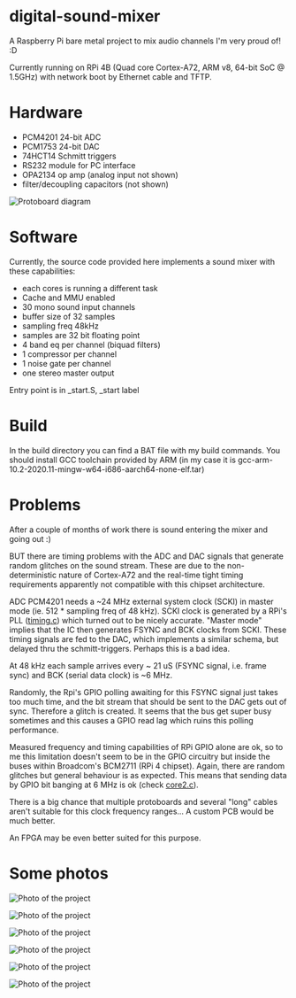 # digital-sound-mixer
A Raspberry Pi bare metal project to mix audio channels I'm very proud of! :D

Currently running on RPi 4B (Quad core Cortex-A72, ARM v8, 64-bit SoC @ 1.5GHz) with network boot by Ethernet cable and TFTP.

# Hardware

* PCM4201 24-bit ADC
* PCM1753 24-bit DAC
* 74HCT14 Schmitt triggers
* RS232 module for PC interface
* OPA2134 op amp (analog input not shown)
* filter/decoupling capacitors (not shown)


![Protoboard diagram](photos/protoboard.jpg)


# Software

Currently, the source code provided here implements a sound mixer with these capabilities:

* each cores is running a different task
* Cache and MMU enabled
* 30 mono sound input channels
* buffer size of 32 samples
* sampling freq 48kHz
* samples are 32 bit floating point
* 4 band eq per channel (biquad filters)
* 1 compressor per channel
* 1 noise gate per channel
* one stereo master output

Entry point is in \_start.S, \_start label

# Build

In the build directory you can find a BAT file with my build commands.
You should install GCC toolchain provided by ARM (in my case it is gcc-arm-10.2-2020.11-mingw-w64-i686-aarch64-none-elf.tar)


# Problems

After a couple of months of work there is sound entering the mixer and going out :) 

BUT there are timing problems with the ADC and DAC signals that generate random glitches on the sound stream. These are due to the non-deterministic nature of Cortex-A72 and the real-time tight timing requirements apparently not compatible with this chipset architecture. 

ADC PCM4201 needs a ~24 MHz external system clock (SCKI) in master mode (ie. 512 * sampling freq of 48 kHz). SCKI clock is generated by a RPi's PLL ([timing.c](src/timing.c)) which turned out to be nicely accurate. "Master mode" implies that the IC then generates FSYNC and BCK clocks from SCKI. These timing signals are fed to the DAC, which implements a similar schema, but delayed thru the schmitt-triggers. Perhaps this is a bad idea.

At 48 kHz each sample arrives every ~ 21 uS (FSYNC signal, i.e. frame sync) and BCK (serial data clock) is ~6 MHz.

Randomly, the Rpi's GPIO polling awaiting for this FSYNC signal just takes too much time, and the bit stream that should be sent to the DAC gets out of sync. Therefore a glitch is created. It seems that the bus get super busy sometimes and this causes a GPIO read lag which ruins this polling performance.

Measured frequency and timing capabilities of RPi GPIO alone are ok, so to me this limitation doesn't seem to be in the GPIO circuitry but inside the buses within Broadcom's BCM2711 (RPi 4 chipset). Again, there are random glitches but general behaviour is as expected. This means that sending data by GPIO bit banging at 6 MHz is ok (check [core2.c](src/core2.c)).

There is a big chance that multiple protoboards and several "long" cables aren't suitable for this clock frequency ranges... A custom PCB would be much better.

An FPGA may be even better suited for this purpose.

# Some photos

![Photo of the project](photos/panorama1.jpg)

![Photo of the project](photos/panorama2.jpg)

![Photo of the project](photos/panorama3.jpg)

![Photo of the project](photos/noise.jpg)

![Photo of the project](photos/bit%20stream.jpg)

![Photo of the project](photos/adc%20and%20dac.jpg)
